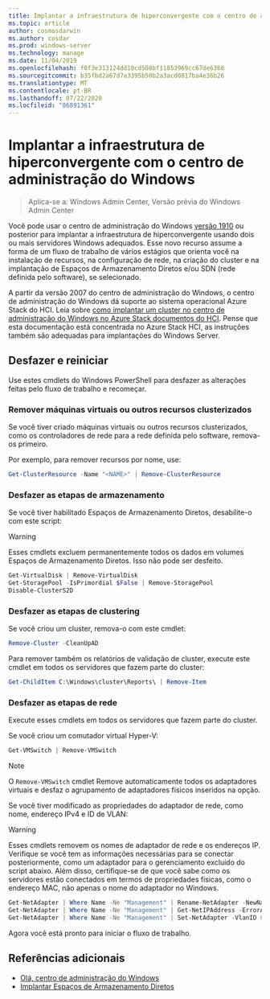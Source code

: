 ```yaml
---
title: Implantar a infraestrutura de hiperconvergente com o centro de administração do Windows
ms.topic: article
author: cosmosdarwin
ms.author: cosdar
ms.prod: windows-server
ms.technology: manage
ms.date: 11/04/2019
ms.openlocfilehash: f0f3e313124dd10cd508bf11853969cc67de6368
ms.sourcegitcommit: b35fbd2a67d7a3395b50b2a3acd0817ba4e36b26
ms.translationtype: MT
ms.contentlocale: pt-BR
ms.lasthandoff: 07/22/2020
ms.locfileid: "86891361"
---
```

# <a name="deploy-hyperconverged-infrastructure-with-windows-admin-center"></a>Implantar a infraestrutura de hiperconvergente com o centro de administração do Windows

> Aplica-se a: Windows Admin Center, Versão prévia do Windows Admin Center

Você pode usar o centro de administração do Windows [versão 1910](https://docs.microsoft.com/windows-server/manage/windows-admin-center/understand/windows-admin-center) ou posterior para implantar a infraestrutura de hiperconvergente usando dois ou mais servidores Windows adequados. Esse novo recurso assume a forma de um fluxo de trabalho de vários estágios que orienta você na instalação de recursos, na configuração de rede, na criação do cluster e na implantação de Espaços de Armazenamento Diretos e/ou SDN (rede definida pelo software), se selecionado.

A partir da versão 2007 do centro de administração do Windows, o centro de administração do Windows dá suporte ao sistema operacional Azure Stack do HCI. Leia sobre [como implantar um cluster no centro de administração do Windows no Azure Stack documentos do HCI](https://docs.microsoft.com/azure-stack/hci/getting-started). Pense que esta documentação está concentrada no Azure Stack HCI, as instruções também são adequadas para implantações do Windows Server. 

## <a name="undo-and-start-over"></a>Desfazer e reiniciar

Use estes cmdlets do Windows PowerShell para desfazer as alterações feitas pelo fluxo de trabalho e recomeçar.

### <a name="remove-virtual-machines-or-other-clustered-resources"></a>Remover máquinas virtuais ou outros recursos clusterizados

Se você tiver criado máquinas virtuais ou outros recursos clusterizados, como os controladores de rede para a rede definida pelo software, remova-os primeiro.

Por exemplo, para remover recursos por nome, use:

```PowerShell
Get-ClusterResource -Name "<NAME>" | Remove-ClusterResource
```

### <a name="undo-the-storage-steps"></a>Desfazer as etapas de armazenamento

Se você tiver habilitado Espaços de Armazenamento Diretos, desabilite-o com este script:

> [!Warning]
> Esses cmdlets excluem permanentemente todos os dados em volumes Espaços de Armazenamento Diretos. Isso não pode ser desfeito.

```PowerShell
Get-VirtualDisk | Remove-VirtualDisk
Get-StoragePool -IsPrimordial $False | Remove-StoragePool
Disable-ClusterS2D
```

### <a name="undo-the-clustering-steps"></a>Desfazer as etapas de clustering

Se você criou um cluster, remova-o com este cmdlet:

```PowerShell
Remove-Cluster -CleanUpAD
```

Para remover também os relatórios de validação de cluster, execute este cmdlet em todos os servidores que fazem parte do cluster:

```PowerShell
Get-ChildItem C:\Windows\cluster\Reports\ | Remove-Item
```

### <a name="undo-the-networking-steps"></a>Desfazer as etapas de rede

Execute esses cmdlets em todos os servidores que fazem parte do cluster.

Se você criou um comutador virtual Hyper-V:

```PowerShell
Get-VMSwitch | Remove-VMSwitch
```

> [!Note]
> O `Remove-VMSwitch` cmdlet Remove automaticamente todos os adaptadores virtuais e desfaz o agrupamento de adaptadores físicos inseridos na opção.

Se você tiver modificado as propriedades do adaptador de rede, como nome, endereço IPv4 e ID de VLAN:

> [!Warning]
> Esses cmdlets removem os nomes de adaptador de rede e os endereços IP. Verifique se você tem as informações necessárias para se conectar posteriormente, como um adaptador para o gerenciamento excluído do script abaixo. Além disso, certifique-se de que você sabe como os servidores estão conectados em termos de propriedades físicas, como o endereço MAC, não apenas o nome do adaptador no Windows.

```PowerShell
Get-NetAdapter | Where Name -Ne "Management" | Rename-NetAdapter -NewName $(Get-Random)
Get-NetAdapter | Where Name -Ne "Management" | Get-NetIPAddress -ErrorAction SilentlyContinue | Where AddressFamily -Eq IPv4 | Remove-NetIPAddress
Get-NetAdapter | Where Name -Ne "Management" | Set-NetAdapter -VlanID 0
```

Agora você está pronto para iniciar o fluxo de trabalho.

## <a name="additional-references"></a>Referências adicionais

- [Olá, centro de administração do Windows](https://docs.microsoft.com/windows-server/manage/windows-admin-center/understand/windows-admin-center)
- [Implantar Espaços de Armazenamento Diretos](https://docs.microsoft.com/windows-server/storage/storage-spaces/deploy-storage-spaces-direct)
